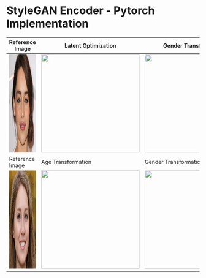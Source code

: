 # StyleGAN Encoder - Pytorch Implementation
| Reference Image  | Latent Optimization  | Gender Transformation  | Pose Transformation  |
|---|---|---|---|
| <img src="assets/images/test_01/test_01.png" width="300px" height="256px">  | <img src="assets/images/test_01/test_01_optimization.gif" width="256px" height="256px">  | <img src="assets/images/test_01/gender/test_01_w_to_m.gif" width="256px" height="256px">  | <img src="assets/images/test_01/pose/test_01_pose.gif" width="256px" height="256px">  |
|Reference Image | Age Transformation | Gender Transformation | Glasses Transformation |
| <img src="assets/images/test_02/test_02.jpg" width="300px" height="256px">  | <img src="assets/images/test_02/age/test_02_age.gif" width="256px" height="256px">  | <img src="assets/images/test_02/gender/test_02_gender.gif" width="256px" height="256px">  | <img src="assets/images/test_02/glasses/test_02_glasses.gif" width="256px" height="256px">  |
